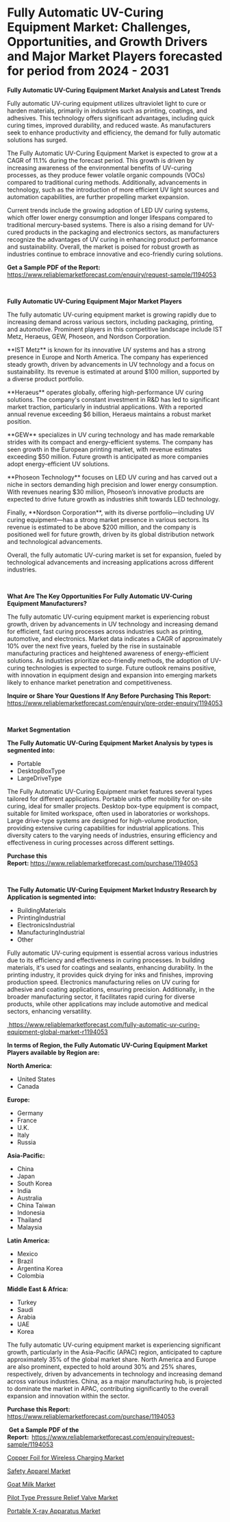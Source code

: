 <p><h1>Fully Automatic UV-Curing Equipment Market: Challenges, Opportunities, and Growth Drivers and Major Market Players forecasted for period from 2024 - 2031</h1></p><p><strong>Fully Automatic UV-Curing Equipment Market Analysis and Latest Trends</strong></p>
<p><p>Fully automatic UV-curing equipment utilizes ultraviolet light to cure or harden materials, primarily in industries such as printing, coatings, and adhesives. This technology offers significant advantages, including quick curing times, improved durability, and reduced waste. As manufacturers seek to enhance productivity and efficiency, the demand for fully automatic solutions has surged.</p><p>The Fully Automatic UV-Curing Equipment Market is expected to grow at a CAGR of 11.1% during the forecast period. This growth is driven by increasing awareness of the environmental benefits of UV-curing processes, as they produce fewer volatile organic compounds (VOCs) compared to traditional curing methods. Additionally, advancements in technology, such as the introduction of more efficient UV light sources and automation capabilities, are further propelling market expansion.</p><p>Current trends include the growing adoption of LED UV curing systems, which offer lower energy consumption and longer lifespans compared to traditional mercury-based systems. There is also a rising demand for UV-cured products in the packaging and electronics sectors, as manufacturers recognize the advantages of UV curing in enhancing product performance and sustainability. Overall, the market is poised for robust growth as industries continue to embrace innovative and eco-friendly curing solutions.</p></p>
<p><strong>Get a Sample PDF of the Report:&nbsp;</strong> <a href="https://www.reliablemarketforecast.com/enquiry/request-sample/1194053?utm_campaign=1159&utm_medium=2&utm_source=Github&utm_content=ia&utm_term=29102024&utm_id=fully-automatic-uv-curing-equipment">https://www.reliablemarketforecast.com/enquiry/request-sample/1194053</a></p>
<p>&nbsp;</p>
<p><strong>Fully Automatic UV-Curing Equipment Major Market Players</strong></p>
<p><p>The fully automatic UV-curing equipment market is growing rapidly due to increasing demand across various sectors, including packaging, printing, and automotive. Prominent players in this competitive landscape include IST Metz, Heraeus, GEW, Phoseon, and Nordson Corporation.</p><p>**IST Metz** is known for its innovative UV systems and has a strong presence in Europe and North America. The company has experienced steady growth, driven by advancements in UV technology and a focus on sustainability. Its revenue is estimated at around $100 million, supported by a diverse product portfolio.</p><p>**Heraeus** operates globally, offering high-performance UV curing solutions. The company's constant investment in R&D has led to significant market traction, particularly in industrial applications. With a reported annual revenue exceeding $6 billion, Heraeus maintains a robust market position.</p><p>**GEW** specializes in UV curing technology and has made remarkable strides with its compact and energy-efficient systems. The company has seen growth in the European printing market, with revenue estimates exceeding $50 million. Future growth is anticipated as more companies adopt energy-efficient UV solutions.</p><p>**Phoseon Technology** focuses on LED UV curing and has carved out a niche in sectors demanding high precision and lower energy consumption. With revenues nearing $30 million, Phoseon’s innovative products are expected to drive future growth as industries shift towards LED technology.</p><p>Finally, **Nordson Corporation**, with its diverse portfolio—including UV curing equipment—has a strong market presence in various sectors. Its revenue is estimated to be above $200 million, and the company is positioned well for future growth, driven by its global distribution network and technological advancements.</p><p>Overall, the fully automatic UV-curing market is set for expansion, fueled by technological advancements and increasing applications across different industries.</p></p>
<p>&nbsp;</p>
<p><strong>What Are The Key Opportunities For Fully Automatic UV-Curing Equipment Manufacturers?</strong></p>
<p><p>The fully automatic UV-curing equipment market is experiencing robust growth, driven by advancements in UV technology and increasing demand for efficient, fast curing processes across industries such as printing, automotive, and electronics. Market data indicates a CAGR of approximately 10% over the next five years, fueled by the rise in sustainable manufacturing practices and heightened awareness of energy-efficient solutions. As industries prioritize eco-friendly methods, the adoption of UV-curing technologies is expected to surge. Future outlook remains positive, with innovation in equipment design and expansion into emerging markets likely to enhance market penetration and competitiveness.</p></p>
<p><strong>Inquire or Share Your Questions If Any Before Purchasing This Report:</strong> <a href="https://www.reliablemarketforecast.com/enquiry/pre-order-enquiry/1194053?utm_campaign=1159&utm_medium=2&utm_source=Github&utm_content=ia&utm_term=29102024&utm_id=fully-automatic-uv-curing-equipment">https://www.reliablemarketforecast.com/enquiry/pre-order-enquiry/1194053</a></p>
<p>&nbsp;</p>
<p><strong>Market Segmentation</strong></p>
<p><strong>The Fully Automatic UV-Curing Equipment Market Analysis by types is segmented into:</strong></p>
<p><ul><li>Portable</li><li>DesktopBoxType</li><li>LargeDriveType</li></ul></p>
<p><p>The Fully Automatic UV-Curing Equipment market features several types tailored for different applications. Portable units offer mobility for on-site curing, ideal for smaller projects. Desktop box-type equipment is compact, suitable for limited workspace, often used in laboratories or workshops. Large drive-type systems are designed for high-volume production, providing extensive curing capabilities for industrial applications. This diversity caters to the varying needs of industries, ensuring efficiency and effectiveness in curing processes across different settings.</p></p>
<p><strong>Purchase this Report:&nbsp;</strong><a href="https://www.reliablemarketforecast.com/purchase/1194053?utm_campaign=1159&utm_medium=2&utm_source=Github&utm_content=ia&utm_term=29102024&utm_id=fully-automatic-uv-curing-equipment">https://www.reliablemarketforecast.com/purchase/1194053</a></p>
<p>&nbsp;</p>
<p><strong>The Fully Automatic UV-Curing Equipment Market Industry Research by Application is segmented into:</strong></p>
<p><ul><li>BuildingMaterials</li><li>PrintingIndustrial</li><li>ElectronicsIndustrial</li><li>ManufacturingIndustrial</li><li>Other</li></ul></p>
<p><p>Fully automatic UV-curing equipment is essential across various industries due to its efficiency and effectiveness in curing processes. In building materials, it's used for coatings and sealants, enhancing durability. In the printing industry, it provides quick drying for inks and finishes, improving production speed. Electronics manufacturing relies on UV curing for adhesive and coating applications, ensuring precision. Additionally, in the broader manufacturing sector, it facilitates rapid curing for diverse products, while other applications may include automotive and medical sectors, enhancing versatility.</p></p>
<p><a href="https://www.reliablemarketforecast.com/fully-automatic-uv-curing-equipment-global-market-r1194053?utm_campaign=1159&utm_medium=2&utm_source=Github&utm_content=ia&utm_term=29102024&utm_id=fully-automatic-uv-curing-equipment">&nbsp;https://www.reliablemarketforecast.com/fully-automatic-uv-curing-equipment-global-market-r1194053</a></p>
<p><strong>In terms of Region, the Fully Automatic UV-Curing Equipment Market Players available by Region are:</strong></p>
<p>
    <p> <strong> North America: </strong>
        <ul>
            <li>United States</li>
            <li>Canada</li>
        </ul>
        </p> 
    <p> <strong> Europe: </strong>
        <ul>
            <li>Germany</li>
            <li>France</li>
            <li>U.K.</li>
            <li>Italy</li>
            <li>Russia</li>
        </ul>
        </p> 
    <p> <strong> Asia-Pacific: </strong>
        <ul>
            <li>China</li>
            <li>Japan</li>
            <li>South Korea</li>
            <li>India</li>
            <li>Australia</li>
            <li>China Taiwan</li>
            <li>Indonesia</li>
            <li>Thailand</li>
            <li>Malaysia</li>
        </ul>
        </p> 
    <p> <strong> Latin America: </strong>
        <ul>
            <li>Mexico</li>
            <li>Brazil</li>
            <li>Argentina Korea</li>
            <li>Colombia</li>
        </ul>
        </p> 
    <p> <strong> Middle East & Africa: </strong>
        <ul>
            <li>Turkey</li>
            <li>Saudi</li>
            <li>Arabia</li>
            <li>UAE</li>
            <li>Korea</li>
        </ul>
    </p>
    </p>
<p><p>The fully automatic UV-curing equipment market is experiencing significant growth, particularly in the Asia-Pacific (APAC) region, anticipated to capture approximately 35% of the global market share. North America and Europe are also prominent, expected to hold around 30% and 25% shares, respectively, driven by advancements in technology and increasing demand across various industries. China, as a major manufacturing hub, is projected to dominate the market in APAC, contributing significantly to the overall expansion and innovation within the sector.</p></p>
<p><strong>Purchase this Report: </strong><a href="https://www.reliablemarketforecast.com/purchase/1194053?utm_campaign=1159&utm_medium=2&utm_source=Github&utm_content=ia&utm_term=29102024&utm_id=fully-automatic-uv-curing-equipment">https://www.reliablemarketforecast.com/purchase/1194053</a></p>
<p>&nbsp;<strong>Get a Sample PDF of the Report:&nbsp;&nbsp;</strong><a href="https://www.reliablemarketforecast.com/enquiry/request-sample/1194053?utm_campaign=1159&utm_medium=2&utm_source=Github&utm_content=ia&utm_term=29102024&utm_id=fully-automatic-uv-curing-equipment">https://www.reliablemarketforecast.com/enquiry/request-sample/1194053</a></p>
<p><strong></strong></p>
<p><p><a href="https://github.com/chantekestenmo/Market-Research-Report-List-1/blob/main/copper-foil-for-wireless-charging-market.md?utm_campaign=1159&utm_medium=2&utm_source=Github&utm_content=ia&utm_term=29102024&utm_id=fully-automatic-uv-curing-equipment">Copper Foil for Wireless Charging Market</a></p><p><a href="https://www.linkedin.com/pulse/emerging-safety-apparel-market-opportunities-analysis-investors-fhlec?utm_campaign=1159&utm_medium=2&utm_source=Github&utm_content=ia&utm_term=29102024&utm_id=fully-automatic-uv-curing-equipment">Safety Apparel Market</a></p><p><a href="https://www.linkedin.com/pulse/goat-milk-market-size-status-forecast-2024-2031-coustmer-pivot-8hsae?utm_campaign=1159&utm_medium=2&utm_source=Github&utm_content=ia&utm_term=29102024&utm_id=fully-automatic-uv-curing-equipment">Goat Milk Market</a></p><p><a href="https://issuu.com/reportprime-2/docs/pilot-type-pressure-relief-valve-ma_31137888939a11?utm_campaign=1159&utm_medium=2&utm_source=Github&utm_content=ia&utm_term=29102024&utm_id=fully-automatic-uv-curing-equipment">Pilot Type Pressure Relief Valve Market</a></p><p><a href="https://issuu.com/reportprime-2/docs/portable-x-ray-apparatus-market-siz_33ee27afb5291e?utm_campaign=1159&utm_medium=2&utm_source=Github&utm_content=ia&utm_term=29102024&utm_id=fully-automatic-uv-curing-equipment">Portable X-ray Apparatus Market</a></p></p>